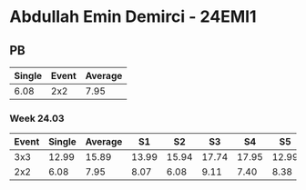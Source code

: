 # Abdullah Emin Demirci - 24EMI1

## PB
|Single|Event|Average|
|----|----|----|
|6.08|2x2|7.95|
### Week 24.03
|Event|Single|Average|S1|S2|S3|S4|S5|
|-----|-------|------|--|--|--|--|--|
|3x3|12.99|15.89|13.99|15.94|17.74|17.95|12.99|
|2x2|6.08|7.95|8.07|6.08|9.11|7.40|8.38|
